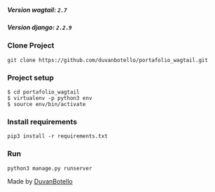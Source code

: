 

##### Version wagtail: `2.7`
##### Version django: `2.2.9`


### Clone Project
```
git clone https://github.com/duvanbotello/portafolio_wagtail.git
```

### Project setup
```
$ cd portafolio_wagtail
$ virtualenv -p python3 env
$ source env/bin/activate
```

### Install requirements
```
pip3 install -r requirements.txt
```

### Run 
```
python3 manage.py runserver
```


Made by [DuvanBotello](https://github.com/duvanbotello)

